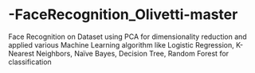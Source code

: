 # -FaceRecognition_Olivetti-master
Face Recognition on Dataset using PCA for dimensionality reduction and applied various Machine Learning algorithm like Logistic Regression, K-Nearest Neighbors, Naïve Bayes, Decision Tree, Random Forest for classification
